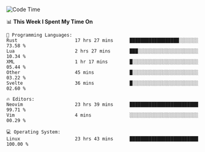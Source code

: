 <!-- [![Top Langs](https://github-readme-stats.vercel.app/api/top-langs/?username=gagahsyuja&theme=dracula&hide_border=true&border_radius=7)](https://github.com/anuraghazra/github-readme-stats) -->

<!--START_SECTION:waka-->
![Code Time](http://img.shields.io/badge/Code%20Time-429%20hrs%2026%20mins-blue)

📊 **This Week I Spent My Time On** 

```text
💬 Programming Languages: 
Rust                     17 hrs 27 mins      ██████████████████░░░░░░░   73.58 % 
Lua                      2 hrs 27 mins       ███░░░░░░░░░░░░░░░░░░░░░░   10.34 % 
XML                      1 hr 17 mins        █░░░░░░░░░░░░░░░░░░░░░░░░   05.44 % 
Other                    45 mins             █░░░░░░░░░░░░░░░░░░░░░░░░   03.22 % 
Svelte                   36 mins             █░░░░░░░░░░░░░░░░░░░░░░░░   02.60 % 

🔥 Editors: 
Neovim                   23 hrs 39 mins      █████████████████████████   99.71 % 
Vim                      4 mins              ░░░░░░░░░░░░░░░░░░░░░░░░░   00.29 % 

💻 Operating System: 
Linux                    23 hrs 43 mins      █████████████████████████   100.00 % 
```


<!--END_SECTION:waka-->
